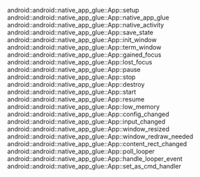 android::android::native_app_glue::App::setup
android::android::native_app_glue::App::native_app_glue
android::android::native_app_glue::App::native_activity
android::android::native_app_glue::App::save_state
android::android::native_app_glue::App::init_window
android::android::native_app_glue::App::term_window
android::android::native_app_glue::App::gained_focus
android::android::native_app_glue::App::lost_focus
android::android::native_app_glue::App::pause
android::android::native_app_glue::App::stop
android::android::native_app_glue::App::destroy
android::android::native_app_glue::App::start
android::android::native_app_glue::App::resume
android::android::native_app_glue::App::low_memory
android::android::native_app_glue::App::config_changed
android::android::native_app_glue::App::input_changed
android::android::native_app_glue::App::window_resized
android::android::native_app_glue::App::window_redraw_needed
android::android::native_app_glue::App::content_rect_changed
android::android::native_app_glue::App::poll_looper
android::android::native_app_glue::App::handle_looper_event
android::android::native_app_glue::App::set_as_cmd_handler